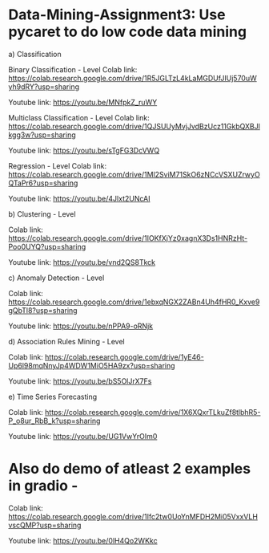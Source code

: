 # Data-Mining-Assignment3: Use pycaret to do low code data mining

a) Classification


Binary Classification - Level
Colab link: https://colab.research.google.com/drive/1R5JGLTzL4kLaMGDUfJIUj570uWyh9dRY?usp=sharing

Youtube link: https://youtu.be/MNfpkZ_ruWY

Multiclass Classification - Level
Colab link: https://colab.research.google.com/drive/1QJSUUyMvjJvdBzUcz11GkbQXBJlkgg3w?usp=sharing

Youtube link: https://youtu.be/sTgFG3DcVWQ

Regression - Level
Colab link: https://colab.research.google.com/drive/1Ml2SviM71SkO6zNCcVSXUZrwyOQTaPr6?usp=sharing

Youtube link: https://youtu.be/4Jlxt2UNcAI


b) Clustering - Level

Colab link: https://colab.research.google.com/drive/1IOKfXjYz0xagnX3Ds1HNRzHt-Poo0UYQ?usp=sharing

Youtube link: https://youtu.be/vnd2QS8Tkck


c) Anomaly Detection - Level

Colab link: https://colab.research.google.com/drive/1ebxqNGX2ZABn4Uh4fHR0_Kxve9gQbTl8?usp=sharing

Youtube link:  https://youtu.be/nPPA9-oRNjk


d) Association Rules Mining - Level

Colab link: https://colab.research.google.com/drive/1yE46-Up6l98mqNnyJp4WDW1MiO5HA9zx?usp=sharing

Youtube link: https://youtu.be/bS5OlJrX7Fs


e) Time Series Forecasting

Colab link: https://colab.research.google.com/drive/1X6XQxrTLkuZf8tlbhR5-P_o8ur_RbB_k?usp=sharing

Youtube link: https://youtu.be/UG1VwYrOIm0

# Also do demo of atleast 2 examples in gradio -

Colab link: https://colab.research.google.com/drive/1Ifc2tw0UoYnMFDH2Mi05VxxVLHvscQMP?usp=sharing

Youtube link: https://youtu.be/0lH4Qo2WKkc
